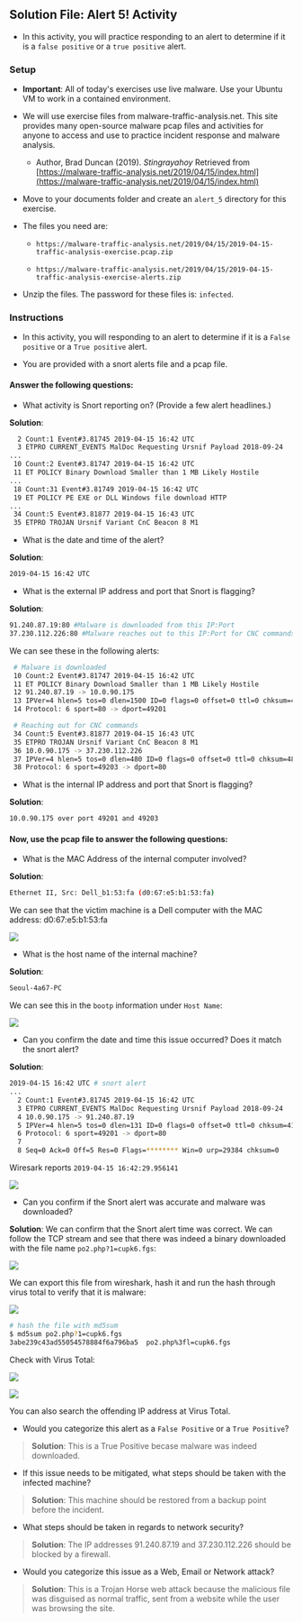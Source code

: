 ## Solution File: Alert 5! Activity

- In this activity, you will practice responding to an alert to determine if it is a `false positive` or a `true positive` alert.

### Setup

- **Important**: All of today's exercises use live malware. Use your Ubuntu VM to work in a contained environment.

- We will use exercise files from malware-traffic-analysis.net. This site provides many open-source malware pcap files and activities for anyone to access and use to practice incident response and malware analysis.

   - Author, Brad Duncan (2019). *Stingrayahoy* Retrieved from [https://malware-traffic-analysis.net/2019/04/15/index.html](https://malware-traffic-analysis.net/2019/04/15/index.html)

- Move to your documents folder and create an `alert_5` directory for this exercise.

- The files you need are:

  - `https://malware-traffic-analysis.net/2019/04/15/2019-04-15-traffic-analysis-exercise.pcap.zip`

  - `https://malware-traffic-analysis.net/2019/04/15/2019-04-15-traffic-analysis-exercise-alerts.zip`

- Unzip the files. The password for these files is: `infected`.

### Instructions

- In this activity, you will responding to an alert to determine if it is a `False positive` or a `True positive` alert.

- You are provided with a snort alerts file and a pcap file.

#### Answer the following questions:

- What activity is Snort reporting on? (Provide a few alert headlines.)

**Solution**:

```bash
  2 Count:1 Event#3.81745 2019-04-15 16:42 UTC
  3 ETPRO CURRENT_EVENTS MalDoc Requesting Ursnif Payload 2018-09-24
...
 10 Count:2 Event#3.81747 2019-04-15 16:42 UTC
 11 ET POLICY Binary Download Smaller than 1 MB Likely Hostile
...
 18 Count:31 Event#3.81749 2019-04-15 16:42 UTC
 19 ET POLICY PE EXE or DLL Windows file download HTTP
...
 34 Count:5 Event#3.81877 2019-04-15 16:43 UTC
 35 ETPRO TROJAN Ursnif Variant CnC Beacon 8 M1
```

- What is the date and time of the alert?

**Solution**:
```bash
2019-04-15 16:42 UTC
```

- What is the external IP address and port that Snort is flagging?

**Solution**:
```bash
91.240.87.19:80 #Malware is downloaded from this IP:Port
37.230.112.226:80 #Malware reaches out to this IP:Port for CNC commands
```

We can see these in the following alerts:

```bash
 # Malware is downloaded
 10 Count:2 Event#3.81747 2019-04-15 16:42 UTC
 11 ET POLICY Binary Download Smaller than 1 MB Likely Hostile
 12 91.240.87.19 -> 10.0.90.175
 13 IPVer=4 hlen=5 tos=0 dlen=1500 ID=0 flags=0 offset=0 ttl=0 chksum=40298
 14 Protocol: 6 sport=80 -> dport=49201

 # Reaching out for CNC commands
 34 Count:5 Event#3.81877 2019-04-15 16:43 UTC
 35 ETPRO TROJAN Ursnif Variant CnC Beacon 8 M1
 36 10.0.90.175 -> 37.230.112.226
 37 IPVer=4 hlen=5 tos=0 dlen=480 ID=0 flags=0 offset=0 ttl=0 chksum=48545
 38 Protocol: 6 sport=49203 -> dport=80
```

- What is the internal IP address and port that Snort is flagging?

**Solution**:
```bash
10.0.90.175 over port 49201 and 49203
```

#### Now, use the pcap file to answer the following questions: 

- What is the MAC Address of the internal computer involved?

**Solution**:
```bash
Ethernet II, Src: Dell_b1:53:fa (d0:67:e5:b1:53:fa)
```

We can see that the victim machine is a Dell computer with the MAC address: d0:67:e5:b1:53:fa

![](Images/mac_address.png)


- What is the host name of the internal machine?

**Solution**:
```bash
Seoul-4a67-PC
```
We can see this in the `bootp` information under `Host Name`:

![](Images/host_name.png)

- Can you confirm the date and time this issue occurred? Does it match the snort alert?

**Solution**:
```bash
2019-04-15 16:42 UTC # snort alert
...
  2 Count:1 Event#3.81745 2019-04-15 16:42 UTC
  3 ETPRO CURRENT_EVENTS MalDoc Requesting Ursnif Payload 2018-09-24
  4 10.0.90.175 -> 91.240.87.19
  5 IPVer=4 hlen=5 tos=0 dlen=131 ID=0 flags=0 offset=0 ttl=0 chksum=41667
  6 Protocol: 6 sport=49201 -> dport=80
  7 
  8 Seq=0 Ack=0 Off=5 Res=0 Flags=******** Win=0 urp=29384 chksum=0
```

Wiresark reports `2019-04-15 16:42:29.956141`

![](Images/time.png)


- Can you confirm if the Snort alert was accurate and malware was downloaded?

**Solution**:
We can confirm that the Snort alert time was correct. 
We can follow the TCP stream and see that there was indeed a binary downloaded with the file name `po2.php?1=cupk6.fgs`:

![](Images/stream.png)


We can export this file from wireshark, hash it and run the hash through virus total to verify that it is malware:

![](Images/http.png)


```bash
# hash the file with md5sum
$ md5sum po2.php?1=cupk6.fgs
3abe239c43ad55054578884f6a796ba5  po2.php%3fl=cupk6.fgs
```

Check with Virus Total:

![](Images/total_1.png)

![](Images/total_2.png)


You can also search the offending IP address at Virus Total.

- Would you categorize this alert as a `False Positive` or a `True Positive`?

> **Solution**: This is a True Positive becase malware was indeed downloaded.

- If this issue needs to be mitigated, what steps should be taken with the infected machine?

> **Solution**: This machine should be restored from a backup point before the incident. 

- What steps should be taken in regards to network security?

> **Solution**: The IP addresses 91.240.87.19 and 37.230.112.226 should be blocked by a firewall.

- Would you categorize this issue as a Web, Email or Network attack?

> **Solution**: This is a Trojan Horse web attack because the malicious file was disguised as normal traffic, sent from a website while the user was browsing the site.
